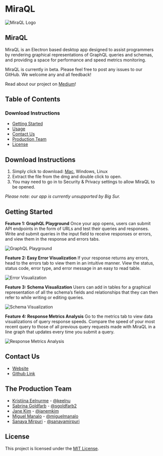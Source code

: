 # MiraQL

![MiraQL Logo](https://res.cloudinary.com/dbo7cxsfs/image/upload/v1609901771/MiraQL%20Readme%20Logo.png)

## MiraQL

MiraQL is an Electron based desktop app designed to assist programmers by rendering graphical representations of GraphQL queries and schemas, and providing a space for performance and speed metrics monitoring.

MiraQL is currently in beta. Please feel free to post any issues to our GitHub. We welcome any and all feedback!

Read about our project on [Medium](https://medium.com/@jane.minhyung.kim/introducing-miraql-the-next-generation-graphql-gui-cd03adb80ed2)!

## Table of Contents 

### Download Instructions
- [Getting Started](#download-instructions)
- [Usage](#getting-started)
- [Contact Us](#contact-us)
- [Production Team](#the-production-team)
- [License](#license)

## Download Instructions
1. Simply click to download: [Mac](https://res.cloudinary.com/dbo7cxsfs/raw/upload/v1610053369/MiraQL/MiraQL_Beta.dmg), Windows, Linux
2. Extract the file from the dmg and double click to open.
3. You may need to go in to Security & Privacy settings to allow MiraQL to be opened.

_Please note: our app is currently unsupported by Big Sur._

## Getting Started
**Feature 1: GraphQL Playground**
Once your app opens, users can submit API endpoints in the form of URLs and test their queries and responses. Write and submit queries in the input field to receive responses or errors, and view them in the response and errors tabs.

![GraphQL Playground](https://res.cloudinary.com/dbo7cxsfs/image/upload/v1610028283/MiraQL/Feature%201%20-%20GraphQL%20Playground.gif)

**Feature 2: Easy Error Visualization**
If your response returns any errors, head to the errors tab to view them in an intuitive manner. View the status, status code, error type, and error message in an easy to read table.

![Error Visualization](https://res.cloudinary.com/dbo7cxsfs/image/upload/v1610027901/MiraQL/Feature%202%20-%20Error%20Visualization.gif)

**Feature 3: Schema Visualization**
Users can add in tables for a graphical representation of all the schema’s fields and relationships that they can then refer to while writing or editing queries.

![Schema Visualization](https://res.cloudinary.com/dbo7cxsfs/image/upload/v1610027538/MiraQL/Feature%203%20-%20Schema%20Visualization.gif)

**Feature 4: Response Metrics Analysis**
Go to the metrics tab to view data visualizations of query response speeds. Compare the speed of your most recent query to those of all previous query requests made with MiraQL in a line graph that updates every time you submit a query.

![Response Metrics Analysis](https://res.cloudinary.com/dbo7cxsfs/image/upload/v1610027281/MiraQL/Feature%204%20-%20Dynamic%20Query%20Response.gif)

## Contact Us
* [Website](https://miraql.org)
* [Github Link](https://github.com/oslabs-beta/miraql)

## The Production Team
* [Kristiina Eelnurme](https://www.linkedin.com/in/kristiina-eelnurme/) - [@keelnu](https://github.com/keelnu) 
* [Sabrina Goldfarb](https://www.linkedin.com/in/sabrinagoldfarb/) - [@sgoldfarb2](https://github.com/sgoldfarb2)
* [Jane Kim](https://www.linkedin.com/in/janeminhyungkim/) - [@janemkim](https://github.com/miguelmanalo)
* [Miguel Manalo](https://www.linkedin.com/in/mmanalo/) - [@miguelmanalo](https://github.com/miguelmanalo)
* [Sanaya Mirpuri](https://www.linkedin.com/in/sanayamirpuri/) - [@sanayamirpuri](https://github.com/sanayamirpuri)

## License
This project is licensed under the [MIT License](https://opensource.org/licenses/mit-license.php).
